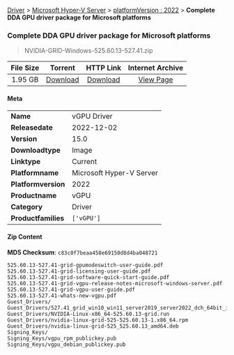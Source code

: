 
[Driver](/README.md)  >  [Microsoft Hyper-V Server](/index/Driver/Microsoft_Hyper-V_Server.md)  >  [platformVersion : 2022](/index/Driver/Microsoft_Hyper-V_Server/2022.md)  >  **Complete DDA GPU driver package for Microsoft platforms**


###    Complete DDA GPU driver package for Microsoft platforms

> NVIDIA-GRID-Windows-525.60.13-527.41.zip   


| **File Size** | **Torrent**  | **HTTP Link** | **Internet Archive** |
|:-------------:|:------------:|:-------------:|:--------------------:|
| 1.95 GB |  [Download](https://archive.org/download/nvgpu_NVIDIA-GRID-Windows-525.60.13-527.41.zip/nvgpu_NVIDIA-GRID-Windows-525.60.13-527.41.zip_archive.torrent)       | [Download](https://archive.org/compress/nvgpu_NVIDIA-GRID-Windows-525.60.13-527.41.zip) | [View Page](https://archive.org/details/nvgpu_NVIDIA-GRID-Windows-525.60.13-527.41.zip)       |

#### Meta

<table>
<tr><td><strong>Name</strong></td><td>vGPU Driver</td></tr>
<tr><td><strong>Releasedate</strong></td><td>2022-12-02</td></tr>
<tr><td><strong>Version</strong></td><td>15.0</td></tr>
<tr><td><strong>Downloadtype</strong></td><td>Image</td></tr>
<tr><td><strong>Linktype</strong></td><td>Current</td></tr>
<tr><td><strong>Platformname</strong></td><td>Microsoft Hyper-V Server</td></tr>
<tr><td><strong>Platformversion</strong></td><td>2022</td></tr>
<tr><td><strong>Productname</strong></td><td>vGPU</td></tr>
<tr><td><strong>Category</strong></td><td>Driver</td></tr>
<tr><td><strong>Productfamilies</strong></td><td><code>['vGPU']</code></td></tr>
</table>

#### Zip Content

**MD5 Checksum**: `c83c0f7beaa458e69150d8d4ba048721`

```text
525.60.13-527.41-grid-gpumodeswitch-user-guide.pdf
525.60.13-527.41-grid-licensing-user-guide.pdf
525.60.13-527.41-grid-software-quick-start-guide.pdf
525.60.13-527.41-grid-vgpu-release-notes-microsoft-windows-server.pdf
525.60.13-527.41-grid-vgpu-user-guide.pdf
525.60.13-527.41-whats-new-vgpu.pdf
Guest_Drivers/
Guest_Drivers/527.41_grid_win10_win11_server2019_server2022_dch_64bit_international.exe
Guest_Drivers/NVIDIA-Linux-x86_64-525.60.13-grid.run
Guest_Drivers/nvidia-linux-grid-525-525.60.13-1.x86_64.rpm
Guest_Drivers/nvidia-linux-grid-525_525.60.13_amd64.deb
Signing_Keys/
Signing_Keys/vgpu_rpm_publickey.pub
Signing_Keys/vgpu_debian_publickey.pub
```